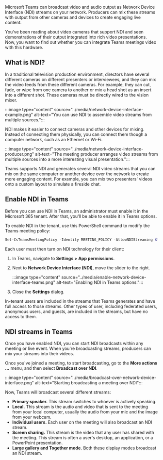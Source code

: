 Microsoft Teams can broadcast video and audio output as Network Device Interface (NDI) streams on your network. Producers can mix these streams with output from other cameras and devices to create engaging live content.

You've been reading about video cameras that support NDI and seen demonstrations of their output integrated into rich video presentations. Now, you want to find out whether you can integrate Teams meetings video with this hardware.

## What is NDI?

In a traditional television production environment, directors have several different cameras on different presenters or interviewees, and they can mix the video feeds from these different cameras. For example, they can cut, fade, or wipe from one camera to another or mix a head shot as an insert into a different shot. These cameras must be directly wired to the vision mixer.

:::image type="content" source="../media/network-device-interface-example.png" alt-text="You can use NDI to assemble video streams from multiple sources.":::

NDI makes it easier to connect cameras and other devices for mixing. Instead of connecting them physically, you can connect them though a computer network, such as an Ethernet or Wi-Fi.

:::image type="content" source="../media/network-device-interface-producer.png" alt-text="The meeting producer arranges video streams from multiple sources into a more interesting visual presentation.":::

Teams supports NDI and generates several NDI video streams that you can mix on the same computer or another device over the network to create more engaging content. For example, you can mix two presenters' videos onto a custom layout to simulate a fireside chat.

## Enable NDI in Teams

Before you can use NDI in Teams, an administrator must enable it in the Microsoft 365 tenant. After that, you'll be able to enable it in Teams options.

To enable NDI in the tenant, use this PowerShell command to modify the Teams meeting policy:

```powershell
Set-CsTeamsMeetingPolicy -Identity MEETING_POLICY -AllowNDIStreaming $true
```

Each user must then turn on NDI technology for their client:

1. In Teams, navigate to **Settings > App permissions**.
1. Next to **Network Device Interface (NDI)**, move the slider to the right.

    :::image type="content" source="../media/enable-network-device-interface-teams.png" alt-text="Enabling NDI in Teams options.":::

1. Close the **Settings** dialog.

In-tenant users are included in the streams that Teams generates and have full access to those streams. Other types of user, including federated users, anonymous users, and guests, are included in the streams, but have no access to them.

## NDI streams in Teams

Once you have enabled NDI, you can start NDI broadcasts within any meeting or live event. When you're broadcasting streams, producers can mix your streams into their videos.

Once you've joined a meeting, to start broadcasting, go to the **More actions ...** menu, and then select **Broadcast over NDI**.

:::image type="content" source="../media/broadcast-over-network-device-interface.png" alt-text="Starting broadcasting a meeting over NDI":::

Now, Teams will broadcast several different streams:

- **Primary speaker.** This stream switches to whoever is actively speaking.
- **Local.** This stream is the audio and video that is sent to the meeting from your local computer, usually the audio from your mic and the image from your webcam.
- **Individual users.** Each user on the meeting will also broadcast an NDI stream.
- **Screen sharing.** This stream is the video that any user has shared with the meeting. This stream is often a user's desktop, an application, or a PowerPoint presentation.
- **Large gallery and Together mode.** Both these display modes broadcast an NDI stream.

